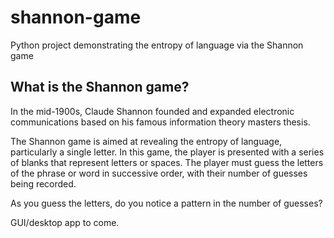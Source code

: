 # shannon-game
Python project demonstrating the entropy of language via the Shannon game

## What is the Shannon game?
In the mid-1900s, Claude Shannon founded and expanded electronic communications
based on his famous information theory masters thesis.

The Shannon game is aimed at revealing the entropy of language, particularly a
single letter. In this game, the player is presented with a series of blanks
that represent letters or spaces. The player must guess the letters of the
phrase or word in successive order, with their number of guesses being recorded.

As you guess the letters, do you notice a pattern in the number of guesses?

GUI/desktop app to come.
